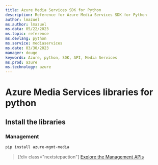 ```yaml
---
title: Azure Media Services SDK for Python
description: Reference for Azure Media Services SDK for Python
author: lmazuel
ms.author: lmazuel
ms.data: 05/22/2023
ms.topic: reference
ms.devlang: python
ms.service: mediaservices
ms.date: 03/30/2023
manager: douge
keywords: Azure, python, SDK, API, Media Services
ms.prod: azure
ms.technology: azure
---
```

# Azure Media Services libraries for python

## Install the libraries


### Management

```bash
pip install azure-mgmt-media
```
> [!div class="nextstepaction"]
> [Explore the Management APIs](/python/api/overview/azure/mediaservices/management)